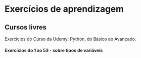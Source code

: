 # Exercícios de aprendizagem
## Cursos livres
Exercícios do Curso da Udemy: Python, do Básico ao Avançado.
#### Exercícios do 1 ao 53 - sobre tipos de variáveis
